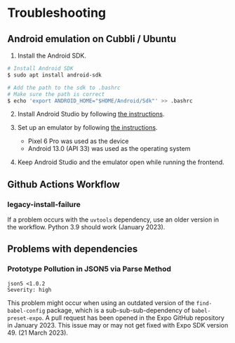 # Troubleshooting

## Android emulation on Cubbli / Ubuntu

1. Install the Android SDK.

```bash
# Install Android SDK
$ sudo apt install android-sdk

# Add the path to the sdk to .bashrc
# Make sure the path is correct
$ echo 'export ANDROID_HOME="$HOME/Android/Sdk"' >> .bashrc
```

2. Install Android Studio by following [the instructions](https://developer.android.com/studio/install#linux).

3. Set up an emulator by following [the instructions](https://docs.expo.dev/workflow/android-studio-emulator).
    - Pixel 6 Pro was used as the device
    - Android 13.0 (API 33) was used as the operating system

4. Keep Android Studio and the emulator open while running the frontend.

## Github Actions Workflow

### legacy-install-failure

If a problem occurs with the `uvtools` dependency, use an older version in the workflow. Python 3.9 should work (January 2023).

## Problems with dependencies

### Prototype Pollution in JSON5 via Parse Method

```
json5 <1.0.2
Severity: high
```

This problem might occur when using an outdated version of the `find-babel-config` package, which is a sub-sub-sub-dependency of `babel-preset-expo`. A pull request has been opened in the Expo GitHub repository in January 2023. This issue may or may not get fixed with Expo SDK version 49. (21 March 2023).
